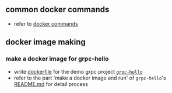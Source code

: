 ## common docker commands

+ refer to [docker commands](./commands.md)

## docker image making

### make a docker image for grpc-hello

+ write [dockerfile](../grpc/grpc-hello/Dockerfile) for the demo grpc project [`grpc-hello`](../grpc/grpc-hello)
+ refer to the part 'make a docker image and run' of `grpc-hello`'s [README.md](../grpc/grpc-hello/README.md) for detail process
